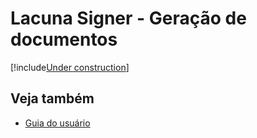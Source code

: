 ﻿# Lacuna Signer - Geração de documentos

[!include[Under construction](../../includes/under-construction.md)]

## Veja também

* [Guia do usuário](index.md)
